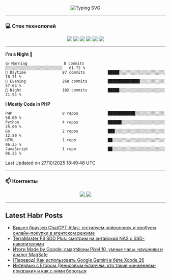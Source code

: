 <p align="center">
  <img src="https://readme-typing-svg.herokuapp.com?font=Fira+Code&size=28&duration=2500&pause=500&color=00F5FF&center=true&vCenter=true&width=750&lines=Hey%2C%20I%27m%20Lukinism!;%E2%80%89Backend%20Developer%20%7C%20PHP%20%7C%20Go%20%7C%20Python;Building%20clean%20%26%20fast%20systems%20%E2%9A%99%EF%B8%8F&cacheBust=3" alt="Typing SVG" />
</p>

---

### 💻 Стек технологий

<p align="center">
  <img src="https://img.shields.io/badge/PHP-777BB4?style=for-the-badge&logo=php&logoColor=white" />
  <img src="https://img.shields.io/badge/Go-00ADD8?style=for-the-badge&logo=go&logoColor=white" />
  <img src="https://img.shields.io/badge/Python-3776AB?style=for-the-badge&logo=python&logoColor=white" />
  <img src="https://img.shields.io/badge/PostgreSQL-316192?style=for-the-badge&logo=postgresql&logoColor=white" />
  <img src="https://img.shields.io/badge/Docker-2496ED?style=for-the-badge&logo=docker&logoColor=white" />
  <img src="https://img.shields.io/badge/Linux-FCC624?style=for-the-badge&logo=linux&logoColor=black" />
</p>

---

<!--START_SECTION:waka-->
**I'm a Night 🦉** 

```text
🌞 Morning                8 commits           ░░░░░░░░░░░░░░░░░░░░░░░░░   01.72 % 
🌆 Daytime                87 commits          █████░░░░░░░░░░░░░░░░░░░░   18.71 % 
🌃 Evening                268 commits         ██████████████░░░░░░░░░░░   57.63 % 
🌙 Night                  102 commits         █████░░░░░░░░░░░░░░░░░░░░   21.94 % 
```


**I Mostly Code in PHP** 

```text
PHP                      8 repos             ████████████░░░░░░░░░░░░░   50.00 % 
Python                   4 repos             ██████░░░░░░░░░░░░░░░░░░░   25.00 % 
Go                       2 repos             ███░░░░░░░░░░░░░░░░░░░░░░   12.50 % 
HTML                     1 repo              ██░░░░░░░░░░░░░░░░░░░░░░░   06.25 % 
JavaScript               1 repo              ██░░░░░░░░░░░░░░░░░░░░░░░   06.25 % 
```




 Last Updated on 27/10/2025 18:49:48 UTC
<!--END_SECTION:waka-->
___
### 📫 Контакты

<p align="center">
  <a href="https://t.me/lukinism">
    <img src="https://img.shields.io/badge/Telegram-26A5E4?style=for-the-badge&logo=telegram&logoColor=white" />
  </a>
  <a href="mailto:lukinism69@gmail.com">
    <img src="https://img.shields.io/badge/Email-D14836?style=for-the-badge&logo=gmail&logoColor=white" />
  </a>
</p>

---

## Latest Habr Posts
<!-- BLOG-POST-LIST:START -->
- [Вышел браузер ChatGPT Atlas: тестируем нейропоиск и пробуем онлайн-покупки в агентском режиме](https://habr.com/ru/articles/958878/?utm_campaign=958878&utm_source=habrahabr&utm_medium=rss)
- [TerraMaster F8 SDD Plus: смотрим на китайский NAS с SSD-накопителями](https://habr.com/ru/articles/942600/?utm_campaign=942600&utm_source=habrahabr&utm_medium=rss)
- [Итоги Made by Google: смартфоны Pixel 10, умные часы, наушники и аналог MagSafe](https://habr.com/ru/articles/939164/?utm_campaign=939164&utm_source=habrahabr&utm_medium=rss)
- [[Перевод] Как использовать Google Gemini в бете Xcode 26](https://habr.com/ru/articles/929756/?utm_campaign=929756&utm_source=habrahabr&utm_medium=rss)
- [Интервью с Егором Денисовым-Бланчем: кто такие «инженеры-призраки» и как с ними бороться](https://habr.com/ru/articles/869694/?utm_campaign=869694&utm_source=habrahabr&utm_medium=rss)
<!-- BLOG-POST-LIST:END -->
